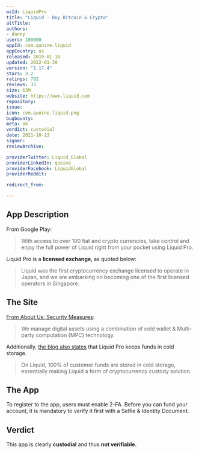 ```yaml
---
wsId: LiquidPro
title: "Liquid - Buy Bitcoin & Crypto"
altTitle: 
authors:
- danny
users: 100000
appId: com.quoine.liquid
appCountry: us
released: 2019-01-10
updated: 2022-01-30
version: "1.17.4"
stars: 3.2
ratings: 792
reviews: 33
size: 63M
website: https://www.liquid.com
repository: 
issue: 
icon: com.quoine.liquid.png
bugbounty: 
meta: ok
verdict: custodial
date: 2021-10-13
signer: 
reviewArchive:

providerTwitter: Liquid_Global
providerLinkedIn: quoine
providerFacebook: LiquidGlobal
providerReddit: 

redirect_from:

---
```


## App Description
From Google Play:

> With access to over 100 fiat and crypto currencies, take control and enjoy the full power of Liquid right from your pocket using Liquid Pro.

Liquid Pro is a **licensed exchange**, as quoted below:

> Liquid was the first cryptocurrency exchange licensed to operate in Japan, and we are embarking on becoming one of the first licensed operators in Singapore.

## The Site
[From About Us: Security Measures](liquid.com/company/#company-security):

> We manage digital assets using a combination of cold wallet & Multi-party computation (MPC) technology.

Additionally, [the blog also states](https://blog.liquid.com/how-we-make-liquid-a-secure-cryptocurrency-exchange) that Liquid Pro keeps funds in cold storage.

> On Liquid, 100% of customer funds are stored in cold storage, essentially making Liquid a form of cryptocurrency custody solution. 

## The App
To register to the app, users must enable 2-FA. Before you can fund your account, it is mandatory to verify it first with a Selfie & Identity Document.

## Verdict
This app is clearly **custodial** and thus **not verifiable.**
